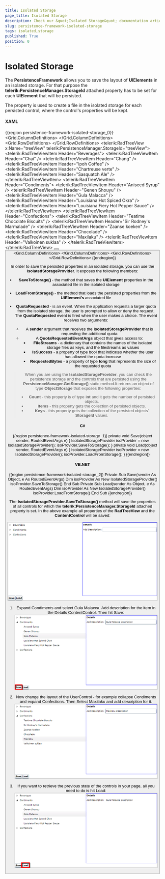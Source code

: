 ```yaml
---
title: Isolated Storage
page_title: Isolated Storage
description: Check our &quot;Isolated Storage&quot; documentation article for the RadPersistenceFramework {{ site.framework_name }} control.
slug: persistence-framework-isolated-storage
tags: isolated,storage
published: True
position: 0
---
```


# Isolated Storage

The __PersistenceFramework__ allows you to save the layout of __UIElements__ in an isolated storage. For that purpose the __telerik:PersistenceManager.StorageId__ attached property has to be set for each __UIElement__ that will be persisted.

The property is used to create a file in the isolated storage for each persisted control, where the control's properties will be kept.		

#### __XAML__
{{region persistence-framework-isolated-storage_0}}
	<Grid x:Name="LayoutRoot" Background="White">
	    <Grid.ColumnDefinitions>
	        <ColumnDefinition Width="*" />
	        <ColumnDefinition Width="*" />
	    </Grid.ColumnDefinitions>
	    <Grid.RowDefinitions>
	        <RowDefinition Height="*" />
	        <RowDefinition Height="Auto" />
	    </Grid.RowDefinitions>
	    <telerik:RadTreeView x:Name="treeView" telerik:PersistenceManager.StorageId="treeView">
	        <telerik:RadTreeViewItem Header="Beverages">
	            <telerik:RadTreeViewItem Header="Chai" />
	            <telerik:RadTreeViewItem Header="Chang" />
	            <telerik:RadTreeViewItem Header="Ipoh Coffee" />
	            <telerik:RadTreeViewItem Header="Chartreuse verte" />
	            <telerik:RadTreeViewItem Header="Sasquatch Ale" />
	        </telerik:RadTreeViewItem>
	        <telerik:RadTreeViewItem Header="Condiments">
	            <telerik:RadTreeViewItem Header="Aniseed Syrup" />
	            <telerik:RadTreeViewItem Header="Genen Shouyu" />
	            <telerik:RadTreeViewItem Header="Gula Malacca" />
	            <telerik:RadTreeViewItem Header="Louisiana Hot Spiced Okra" />
	            <telerik:RadTreeViewItem Header="Louisiana Fiery Hot Pepper Sauce" />
	        </telerik:RadTreeViewItem>
	        <telerik:RadTreeViewItem Header="Confections">
	            <telerik:RadTreeViewItem Header="Teatime Chocolate Biscuits" />
	            <telerik:RadTreeViewItem Header="Sir Rodney's Marmalade" />
	            <telerik:RadTreeViewItem Header="Zaanse koeken" />
	            <telerik:RadTreeViewItem Header="Chocolade" />
	            <telerik:RadTreeViewItem Header="Maxilaku" />
	            <telerik:RadTreeViewItem Header="Valkoinen suklaa" />
	        </telerik:RadTreeViewItem>
	    </telerik:RadTreeView>
	    <StackPanel Orientation="Horizontal" Grid.Row="1">
	        <Button Content="Save" Click="Save" VerticalAlignment="Bottom" FontWeight="Bold" />
	        <Button Content="Load" Click="Load" VerticalAlignment="Bottom" FontWeight="Bold" />
	    </StackPanel>
	    <Border Grid.Column="1" BorderBrush="Blue" BorderThickness="1">
	        <ContentControl HorizontalContentAlignment="Stretch" telerik:PersistenceManager.StorageId="detailsControl">
	            <Grid>
	                <Grid.ColumnDefinitions>
	                    <ColumnDefinition Width="Auto" />
	                    <ColumnDefinition Width="*" />
	                </Grid.ColumnDefinitions>
	                <Grid.RowDefinitions>
	                    <RowDefinition Height="Auto" />
	                    <RowDefinition Height="Auto" />
	                </Grid.RowDefinitions>
	                <TextBlock Text="Details" Margin="2" VerticalAlignment="Center" FontWeight="Bold"
	                        Grid.ColumnSpan="2" />
	                <TextBlock Text="Add Description:" Grid.Row="1" Margin="2" VerticalAlignment="Center" />
	                <TextBox Margin="2" Grid.Row="1" Grid.Column="1" VerticalAlignment="Center"
	                        HorizontalAlignment="Stretch" />
	            </Grid>
	        </ContentControl>
	    </Border>
	</Grid>
{{endregion}}

In order to save the persisted properties in an isolated storage, you can use the __IsolatedStorageProvider__. It exposes the following members:		

* __SaveToStorage()__ - the method that saves the __UIElement__ properties in the associated file in the isolated storage			

* __LoadFromStorage()__ - the method that loads the persisted properties from the __UIElement's__ associated file			

* __QuotaRequested__ - is an event. When the application requests a larger quota from the isolated storage, the user is prompted to allow or deny the request. The __QuotaRequested__ event is fired when the user makes a choice. The event receives two arguments:			
	* A __sender__ argument that receives the __IsolatedStorageProvider__ that is requesting the additional quota
	* A __QuotaRequestedEventArgs__ object that gives access to:
        * __FileStreams__ - a dictionary that contains the names of the isolated storage files as keys, and the filestreams as values
        * __IsSuccess__ - a property of type bool that indicates whether the user has allowed the quota increase
        * __RequestedBytes__ - a property of type __long__ that represents the size of the requested quota					


>When you are using the __IsolatedStorageProvider__, you can check the persistence storage and the controls that are persisted using the __PersistenceManager.GetStorage()__ static method.It returns an object of type __ObjectStorage__ that exposes the following properties:	  
>   - __Count__ - this property is of type __int__ and it gets the number of persisted objects.  
>   - __Items__ - this property gets the collection of persisted objects.  
>   - __Keys__ - this property gets the collection of the persisted objects' __StorageId__ values.			  

#### __C#__
{{region persistence-framework-isolated-storage_1}}
	private void Save(object sender, RoutedEventArgs e)
	{
	 IsolatedStorageProvider isoProvider = new IsolatedStorageProvider();
	 isoProvider.SaveToStorage();
	}
	private void Load(object sender, RoutedEventArgs e)
	{
	 IsolatedStorageProvider isoProvider = new IsolatedStorageProvider();
	 isoProvider.LoadFromStorage();
	}
{{endregion}}

#### __VB.NET__
{{region persistence-framework-isolated-storage_2}}
	Private Sub Save(sender As Object, e As RoutedEventArgs)
		Dim isoProvider As New IsolatedStorageProvider()
		isoProvider.SaveToStorage()
	End Sub
	Private Sub Load(sender As Object, e As RoutedEventArgs)
		Dim isoProvider As New IsolatedStorageProvider()
		isoProvider.LoadFromStorage()
	End Sub
{{endregion}}

The __IsolatedStorageProvider.SaveToStorage()__ method will save the properties of all controls for which the __telerik:PersistenceManager.StorageId__ attached property is set. In the above example all properties of the __RadTreeView__ and the __ContentControl__ will be saved:

![](images/PersistenceFramework_IsolatedStorage_Initial.png)

1. Expand Condiments and select Gula Malacca. Add description for the item in the Details ContentControl. Then hit Save:
![](images/PersistenceFramework_IsolatedStorage_Save.png)

2. Now change the layout of the UserControl - for example collapse Condiments and expand Confections. Then Select Maxilaku and add description for it. 
![](images/PersistenceFramework_IsolatedStorage_Change.png)

3. If you want to retrieve the previous state of the controls in your page, all you need to do is hit Load:
![](images/PersistenceFramework_IsolatedStorage_Load.png)
